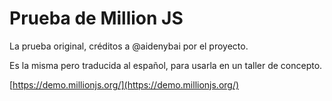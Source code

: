 # Prueba de Million JS

La prueba original, créditos a @aidenybai por el proyecto.

Es la misma pero traducida al español, para usarla en un taller de concepto.

[https://demo.millionjs.org/](https://demo.millionjs.org/)
